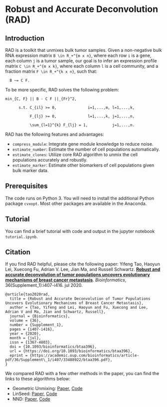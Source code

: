 # Robust and Accurate Deconvolution (RAD)

## Introduction

RAD is a toolkit that unmixes bulk tumor samples. Given a non-negative bulk RNA expression matrix `B \in R_+^{m x n}`, where each row `i` is a gene, each column `j` is a tumor sample, our goal is to infer an expression profile matrix `C \in R_+^{m x k}`, where each column `l` is a cell community, and a fraction matrix `F \in R_+^{k x n}`, such that:
```
  B ~= C F. 
```
To be more specific, RAD solves the following problem:
```
min_{C, F} || B - C F ||_{Fr}^2, 

      s.t. C_{il} >= 0,              i=1,...,m, l=1,...,k,

           F_{lj} >= 0,              l=1,...,k, j=1,...,n,

           \sum_{l=1}^{k} F_{lj} = 1,           j=1,...,n.
```

RAD has the following features and advantages:
* `compress_module`: Integrate gene module knowledge to reduce noise.
* `estimate_number`: Estimate the number of cell populations automatically.
* `estimate_clones`: Utilize core RAD algorithm to unmix the cell populations accurately and robustly.
* `estimate_marker`: Estimate other biomarkers of cell populations given bulk marker data.



## Prerequisites

The code runs on Python 3. You will need to install the additional Python package `cvxopt`. Most other packages are available in the Anaconda.


## Tutorial

You can find a brief tutorial with code and output in the jupyter notebook `tutorial.ipynb`.

## Citation

If you find RAD helpful, please cite the following paper: 
Yifeng Tao, Haoyun Lei, Xuecong Fu, Adrian V. Lee, Jian Ma, and Russell Schwartz. [**Robust and accurate deconvolution of tumor populations uncovers evolutionary mechanisms of breast cancer metastasis**](https://academic.oup.com/bioinformatics/article-pdf/36/Supplement_1/i407/33488922/btaa396.pdf). *Bioinformatics*, 36(Supplement_1):i407-i416. jul 2020.
```
@article{tao2020rad,
  title = {Robust and Accurate Deconvolution of Tumor Populations Uncovers Evolutionary Mechanisms of Breast Cancer Metastasis},
  author = {Tao, Yifeng and Lei, Haoyun and Fu, Xuecong and Lee, Adrian V and Ma, Jian and Schwartz, Russell},
  journal = {Bioinformatics},
  volume = {36},
  number = {Supplement_1},
  pages = {i407-i416},
  year = {2020},
  month = {jul},
  issn = {1367-4803},
  doi = {10.1093/bioinformatics/btaa396},
  url = {https://doi.org/10.1093/bioinformatics/btaa396},
  eprint = {https://academic.oup.com/bioinformatics/article-pdf/36/Supplement\_1/i407/33488922/btaa396.pdf},
}
```

We compared RAD with a few other methods in the paper, you can find the links to these algorithms below:
* Geometric Unmixing: [Paper](https://bmcbioinformatics.biomedcentral.com/articles/10.1186/1471-2105-11-42), [Code](http://www.cs.cmu.edu/~russells/software/unmixing/)
* LinSeed: [Paper](https://www.nature.com/articles/s41467-019-09990-5), [Code](https://github.com/ctlab/LinSeed)
* NND: [Paper](https://link.springer.com/chapter/10.1007%2F978-3-030-35210-3_1), [Code](https://github.com/CMUSchwartzLab/BrM-Phylo)

